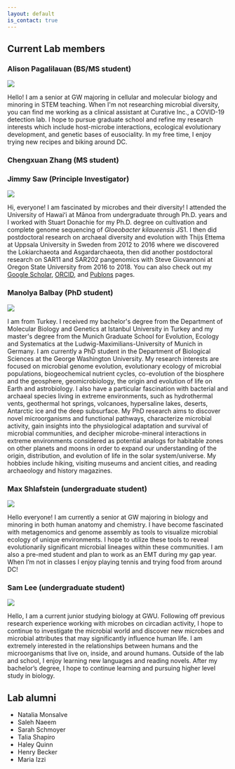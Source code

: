 ```yaml
---
layout: default
is_contact: true
---
```


## Current Lab members

### Alison Pagalilauan (BS/MS student)

<img class="profile-picture" src="images/ap.jpg">

Hello! I am a senior at GW majoring in cellular and molecular biology and minoring in STEM teaching. When I'm not researching microbial diversity, you can find me working as a clinical assistant at Curative Inc., a COVID-19 detection lab. I hope to pursue graduate school and refine my research interests which include host-microbe interactions, ecological evolutionary development, and genetic bases of eusociality. In my free time, I enjoy trying new recipes and biking around DC.

### Chengxuan Zhang (MS student)


### Jimmy Saw (Principle Investigator)

<img class="profile-picture" src="images/js2.jpg">

Hi, everyone! I am fascinated by microbes and their diversity! I attended the University of Hawaiʻi at Mānoa from undergraduate through Ph.D. years and I worked with Stuart Donachie for my Ph.D. degree on cultivation and complete genome sequencing of *Gloeobacter kilaueensis* JS1.
I then did postdoctoral research on archaeal diversity and evolution with Thijs Ettema at Uppsala University in Sweden from 2012 to 2016 where we discovered the Lokiarchaeota and Asgardarchaeota, then did another postdoctoral research on SAR11 and SAR202 pangenomics with Steve Giovannoni at Oregon State University from 2016 to 2018.
You can also check out my [Google Scholar](https://scholar.google.com/citations?user=9Vx-JTgAAAAJ&hl=en&oi=ao), [ORCID](https://orcid.org/0000-0001-8353-3854), and [Publons](https://publons.com/researcher/1441615/jimmy-saw/) pages.

### Manolya Balbay (PhD student)

<img class="profile-picture" src="images/mb.jpg">

I am from Turkey. I received my bachelor's degree from the Department of Molecular Biology and Genetics at Istanbul University in Turkey and my master's degree from the Munich Graduate School for Evolution, Ecology and Systematics at the Ludwig-Maximilians-University of Munich in Germany. I am currently a PhD student in the Department of Biological Sciences at the George Washington University. My research interests are focused on microbial genome evolution, evolutionary ecology of microbial populations, biogeochemical nutrient cycles, co-evolution of the biosphere and the geosphere, geomicrobiology, the origin and evolution of life on Earth and astrobiology. I also have a particular fascination with bacterial and archaeal species living in extreme environments, such as hydrothermal vents, geothermal hot springs, volcanoes, hypersaline lakes, deserts, Antarctic ice and the deep subsurface. My PhD research aims to discover novel microorganisms and functional pathways, characterize microbial activity, gain insights into the physiological adaptation and survival of microbial communities, and decipher microbe-mineral interactions in extreme environments considered as potential analogs for habitable zones on other planets and moons in order to expand our understanding of the origin, distribution, and evolution of life in the solar system/universe. My hobbies include hiking, visiting museums and ancient cities, and reading archaeology and history magazines.

### Max Shlafstein (undergraduate student)

<img class="profile-picture" src="images/max.jpg">

Hello everyone! I am currently a senior at GW majoring in biology and minoring in both human anatomy and chemistry. I have become fascinated with metagenomics and genome assembly as tools to visualize microbial ecology of unique environments. I hope to utilize these tools to reveal evolutionarily significant microbial lineages within these communities. I am also a pre-med student and plan to work as an EMT during my gap year. When I’m not in classes I enjoy playing tennis and trying food from around DC!

### Sam Lee (undergraduate student)

<img class="profile-picture" src="images/sl.jpg">

Hello, I am a current junior studying biology at GWU. Following off previous research experience working with microbes on circadian activity, I hope to continue to investigate the microbial world and discover new microbes and microbial attributes that may significantly influence human life. I am extremely interested in the relationships between humans and the microorganisms that live on, inside, and around humans. Outside of the lab and school, I enjoy learning new languages and reading novels. After my bachelor’s degree, I hope to continue learning and pursuing higher level study in biology.

## Lab alumni

  - Natalia Monsalve
  - Saleh Naeem
  - Sarah Schmoyer
  - Talia Shapiro
  - Haley Quinn
  - Henry Becker
  - Maria Izzi
